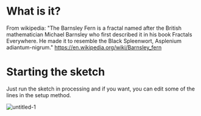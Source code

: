 # What is it?

From wikipedia: "The Barnsley Fern is a fractal named after the British mathematician Michael Barnsley who first described it in his book Fractals Everywhere. He made it to resemble the Black Spleenwort, Asplenium adiantum-nigrum."
https://en.wikipedia.org/wiki/Barnsley_fern

# Starting the sketch
Just run the sketch in processing and if you want, you can edit some of the lines in the setup method.


![untitled-1](https://user-images.githubusercontent.com/10190993/34074837-8dc9ddfe-e27d-11e7-85cf-ceff7eaf5186.gif)
